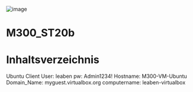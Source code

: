![image](https://github.com/JuveFanBoy/M300_ST20b/assets/60262192/eec62af4-56e4-48ed-a00d-862c7f8d4602)
# M300_ST20b
# Inhaltsverzeichnis


Ubuntu Client 
User: leaben
pw: Admin1234!
Hostname: M300-VM-Ubuntu
Domain_Name: myguest.virtualbox.org
computername: leaben-virtualbox
